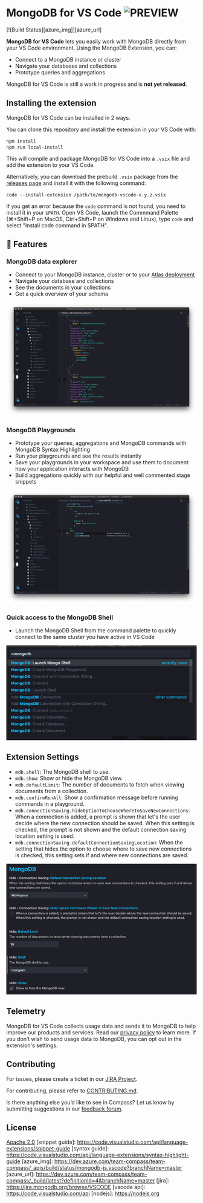 # MongoDB for VS Code ![PREVIEW](https://img.shields.io/badge/-PREVIEW-orange)

[![Build Status][azure_img]][azure_url]

**MongoDB for VS Code** lets you easily work with MongoDB directly from your VS Code environment. Using the MongoDB Extension, you can:

- Connect to a MongoDB instance or cluster
- Navigate your databases and collections
- Prototype queries and aggregations

MongoDB for VS Code is still a work in progress and is **not yet released**.

## Installing the extension

MongoDB for VS Code can be installed in 2 ways.

You can clone this repository and install the extension in your VS Code with:

```shell
npm install
npm run local-install
```

This will compile and package MongoDB for VS Code into a `.vsix` file and add the extension to your VS Code.

Alternatively, you can download the prebuild `.vsix` package from the [releases page](https://github.com/mongodb-js/vscode/releases) and install it with the following command:

```shell
code --install-extension /path/to/mongodb-vscode-x.y.z.vsix
```

If you get an error because the `code` command is not found, you need to install it in your `$PATH`.
Open VS Code, launch the Commmand Palette (⌘+Shift+P on MacOS, Ctrl+Shift+P on Windows and Linux), type `code` and select "Install code command in \$PATH".

## :construction: Features

### MongoDB data explorer

- Connect to your MongoDB instance, cluster or to your [Atlas deployment](https://www.mongodb.com/cloud/atlas/register)
- Navigate your database and collections
- See the documents in your collections
- Get a quick overview of your schema

![Explore data with MongoDB for VS Code](resources/screenshots/explore-data.png)

### MongoDB Playgrounds

- Prototype your queries, aggregations and MongoDB commands with MongoDB Syntax Highlighting
- Run your playgrounds and see the results instantly
- Save your playgrounds in your workspace and use them to document how your application interacts with MongoDB
- Build aggregations quickly with our helpful and well commented stage snippets

![Playgrounds](resources/screenshots/playground.png)

### Quick access to the MongoDB Shell

- Launch the MongoDB Shell from the command palette to quickly connect to the same cluster you have active in VS Code

![MongoDB Shell](resources/screenshots/shell-launcher.png)

## Extension Settings

- `mdb.shell`: The MongoDB shell to use.
- `mdb.show`: Show or hide the MongoDB view.
- `mdb.defaultLimit`: The number of documents to fetch when viewing documents from a collection.
- `mdb.confirmRunAll`: Show a confirmation message before running commands in a playground.
- `mdb.connectionSaving.hideOptionToChooseWhereToSaveNewConnections`: When a connection is added, a prompt is shown that let's the user decide where the new connection should be saved. When this setting is checked, the prompt is not shown and the default connection saving location setting is used.
- `mdb.connectionSaving.defaultConnectionSavingLocation`: When the setting that hides the option to choose where to save new connections is checked, this setting sets if and where new connections are saved.

![Settings](resources/screenshots/settings.png)

## Telemetry

MongoDB for VS Code collects usage data and sends it to MongoDB to help improve our products and services. Read our [privacy policy](https://www.mongodb.com/legal/privacy-policy) to learn more. If you don’t wish to send usage data to MongoDB, you can opt out in the extension's settings.

## Contributing

For issues, please create a ticket in our [JIRA Project](https://jira.mongodb.org/browse/VSCODE).

For contributing, please refer to [CONTRIBUTING.md](CONTRIBUTING.md).

Is there anything else you’d like to see in Compass? Let us know by submitting suggestions in our [feedback forum](https://feedback.mongodb.com).

## License

[Apache 2.0](./LICENSE.txt)
[snippet guide]: https://code.visualstudio.com/api/language-extensions/snippet-guide
[syntax guide]: https://code.visualstudio.com/api/language-extensions/syntax-highlight-guide
[azure_img]: https://dev.azure.com/team-compass/team-compass/_apis/build/status/mongodb-js.vscode?branchName=master
[azure_url]: https://dev.azure.com/team-compass/team-compass/_build/latest?definitionId=4&branchName=master
[jira]: https://jira.mongodb.org/browse/VSCODE
[vscode api]: https://code.visualstudio.com/api
[nodejs]: https://nodejs.org
